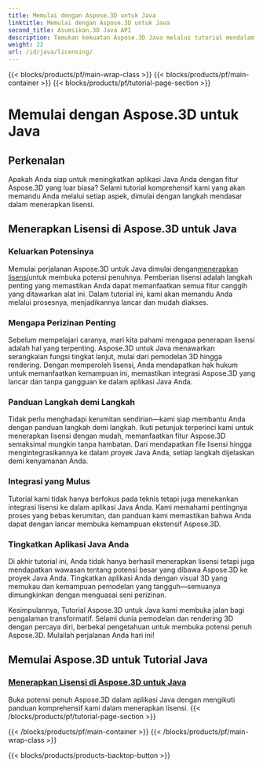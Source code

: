 ```yaml
---
title: Memulai dengan Aspose.3D untuk Java
linktitle: Memulai dengan Aspose.3D untuk Java
second_title: Asumsikan.3D Java API
description: Temukan kekuatan Aspose.3D Java melalui tutorial mendalam kami. Pelajari cara menerapkan lisensi untuk mengeluarkan kemampuan penuh alat Java yang canggih ini.
weight: 22
url: /id/java/licensing/
---
```


{{< blocks/products/pf/main-wrap-class >}}
{{< blocks/products/pf/main-container >}}
{{< blocks/products/pf/tutorial-page-section >}}

# Memulai dengan Aspose.3D untuk Java

## Perkenalan

Apakah Anda siap untuk meningkatkan aplikasi Java Anda dengan fitur Aspose.3D yang luar biasa? Selami tutorial komprehensif kami yang akan memandu Anda melalui setiap aspek, dimulai dengan langkah mendasar dalam menerapkan lisensi.

## Menerapkan Lisensi di Aspose.3D untuk Java

### Keluarkan Potensinya

 Memulai perjalanan Aspose.3D untuk Java dimulai dengan[menerapkan lisensi](./applying-license-in-aspose-3d/)untuk membuka potensi penuhnya. Pemberian lisensi adalah langkah penting yang memastikan Anda dapat memanfaatkan semua fitur canggih yang ditawarkan alat ini. Dalam tutorial ini, kami akan memandu Anda melalui prosesnya, menjadikannya lancar dan mudah diakses.

### Mengapa Perizinan Penting

Sebelum mempelajari caranya, mari kita pahami mengapa penerapan lisensi adalah hal yang terpenting. Aspose.3D untuk Java menawarkan serangkaian fungsi tingkat lanjut, mulai dari pemodelan 3D hingga rendering. Dengan memperoleh lisensi, Anda mendapatkan hak hukum untuk memanfaatkan kemampuan ini, memastikan integrasi Aspose.3D yang lancar dan tanpa gangguan ke dalam aplikasi Java Anda.

### Panduan Langkah demi Langkah

Tidak perlu menghadapi kerumitan sendirian—kami siap membantu Anda dengan panduan langkah demi langkah. Ikuti petunjuk terperinci kami untuk menerapkan lisensi dengan mudah, memanfaatkan fitur Aspose.3D semaksimal mungkin tanpa hambatan. Dari mendapatkan file lisensi hingga mengintegrasikannya ke dalam proyek Java Anda, setiap langkah dijelaskan demi kenyamanan Anda.

### Integrasi yang Mulus

Tutorial kami tidak hanya berfokus pada teknis tetapi juga menekankan integrasi lisensi ke dalam aplikasi Java Anda. Kami memahami pentingnya proses yang bebas kerumitan, dan panduan kami memastikan bahwa Anda dapat dengan lancar membuka kemampuan ekstensif Aspose.3D.

### Tingkatkan Aplikasi Java Anda

Di akhir tutorial ini, Anda tidak hanya berhasil menerapkan lisensi tetapi juga mendapatkan wawasan tentang potensi besar yang dibawa Aspose.3D ke proyek Java Anda. Tingkatkan aplikasi Anda dengan visual 3D yang memukau dan kemampuan pemodelan yang tangguh—semuanya dimungkinkan dengan menguasai seni perizinan.

Kesimpulannya, Tutorial Aspose.3D untuk Java kami membuka jalan bagi pengalaman transformatif. Selami dunia pemodelan dan rendering 3D dengan percaya diri, berbekal pengetahuan untuk membuka potensi penuh Aspose.3D. Mulailah perjalanan Anda hari ini!
## Memulai Aspose.3D untuk Tutorial Java
### [Menerapkan Lisensi di Aspose.3D untuk Java](./applying-license-in-aspose-3d/)
Buka potensi penuh Aspose.3D dalam aplikasi Java dengan mengikuti panduan komprehensif kami dalam menerapkan lisensi.
{{< /blocks/products/pf/tutorial-page-section >}}

{{< /blocks/products/pf/main-container >}}
{{< /blocks/products/pf/main-wrap-class >}}

{{< blocks/products/products-backtop-button >}}
